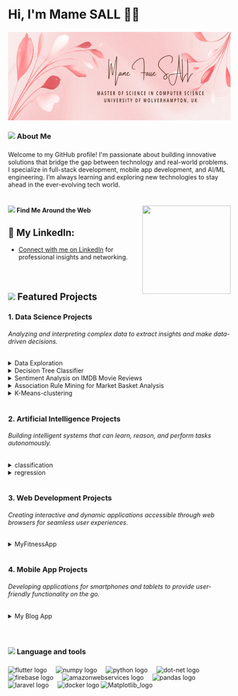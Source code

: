 <h1>Hi, I'm Mame SALL 👋🏻 </h1>

###


<div align="center">
  <img height="200" width="1000" src="https://github.com/mfs135/mfs135/blob/main/image.png"  />
</div>


###

<h3 align="left"> <img height="20" src="https://imgproxy.attic.sh/EcoFoqzxHOE1n9tkhV1X3rao_etM2ggIIga83A1oVzk/rs:fit:768:768:1:1/t:1:FF00FF:false:false/pngo:false:true:256/aHR0cHM6Ly9hdHRp/Yy5zaC9ydW5wb2Qv/MmQyMDY4ZGQtMDYx/Yi00MWFlLThhYjYt/NGUzYjkxY2YxOTVm/LnBuZw.png" />  About Me</h3> 

###

<p align="left">Welcome to my GitHub profile! I'm passionate about building innovative solutions that bridge the gap between technology and real-world problems. I specialize in full-stack development, mobile app development, and AI/ML engineering. I’m always learning and exploring new technologies to stay ahead in the ever-evolving tech world.

#


 <img align="right" height="200" width="200" src="https://media1.giphy.com/media/NgurY1o4z080Jfoyzw/giphy.gif?cid=6c09b9528x3e8phsv5q4n5mcftewgi0xh99zfdqcqppub0xk&ep=v1_stickers_search&rid=giphy.gif&ct=s" />

 **<img height="20" src="https://imgproxy.attic.sh/VhCc98ou-LeKAHxLeTuJIS3s2FpR3NCxmmX_Q2DFGq8/rs:fit:768:768:1:1/t:1:FF00FF:false:false/pngo:false:true:256/aHR0cHM6Ly9hdHRp/Yy5zaC9jczBwd24w/MzJjd3Q5Z21xNTkz/ajV2bXhnNzNi.png" /> Find Me Around the Web**


## 🔗 **My LinkedIn**:
-  <a href="https://linkedin.com/in/yourusername">Connect with me on LinkedIn</a> for professional insights and networking.



</p>

###

<br>

## <img height="20" src="https://imgproxy.attic.sh/ZKXW-q2uyUzUD2l9VHGL3Sl9N5Jg0MuT_o6V-owxABc/rs:fit:768:768:1:1/t:1:FF00FF:false:false/pngo:false:true:256/aHR0cHM6Ly9hdHRp/Yy5zaC9lMDFkZWFp/c2E2cW9jYWhwM2hu/bHJ6NThmNnQ2.png" />  **Featured Projects** 


### 1. **Data Science Projects**  

###### Analyzing and interpreting complex data to extract insights and make data-driven decisions.


<details>
<summary>Data Exploration</summary>

Main purpose of this is to create understanding of data exploration and the knowledge of panda’s library and its basic functions.
- **Tech Stack**: pandas, numpy, matplotlib, sklearn
- [View Project](https://github.com/mfs135/data-exploration)

</details>


<details>
<summary>Decision Tree Classifier</summary>

Goal is to train decision tree classifier model for predictions with the best features that can make the model accuracy high.
- **Tech Stack**: pandas, numpy, matplotlib, sklearn
- [View Project](https://github.com/mfs135/decision-tree-classifier)

</details>

 <details>
<summary>Sentiment Analysis on IMDB Movie Reviews</summary>

In this Project, five movie reviews were used as dataset to do sentiment analysis. The movies selected for the dataset was chosen on the basis of quiz (Movie name picker)

- **Tech Stack**: pandas, numpy, matplotlib, sklearn, beautifulSoup
- [View Project](https://github.com/mfs135/Sentiment-analysis)

</details>

 <details>
<summary>Association Rule Mining for Market Basket Analysis</summary>

we implemented the Apriori Algorithm to perform Market Basket Analysis. The goal was to discover associations between items in a dataset of transactions.

- **Tech Stack**: pandas, numpy, matplotlib, sklearn
- [View Project](https://github.com/mfs135/Association-Rule-Mining)

</details>

 <details>
<summary>K-Means-clustering</summary>

The aim of this Project is to perform clustering using the K-Means Algorithm and visualize the results on a map. The dataset used for this workshop contains COVID-19 statistics. The objective is to determine whether the K-Means algorithm is a suitable choice for this task by comparing the accuracy of the results with real-world news reports.

- **Tech Stack**: pandas, numpy, matplotlib, sklearn, IPython.display.
- [View Project](https://github.com/mfs135/K-Means-clustering)

</details>




#

### 2. **Artificial Intelligence Projects**  

###### <p>Building intelligent systems that can learn, reason, and perform tasks autonomously.</p>

<details>
<summary>classification</summary>

This repository contains the implementation of two classification models to predict a class for a new input.
- **Tech Stack**: Pandas, NumPy, Scikit-learn, Matplotlib, Seaborn
- [View Project](https://github.com/mfs135/classification)  
</details>

<details>
<summary>regression</summary>

This repository contains the implementation of two regression models to predict a continuous target variable based on input features.
- **Tech Stack**: Pandas, NumPy, Scikit-learn, Matplotlib, Seaborn
- [View Project](https://github.com/mfs135/regression)  
</details>

#

### 3. **Web Development Projects**  

###### <p>Creating interactive and dynamic applications accessible through web browsers for seamless user experiences.</p>

<details>
<summary>MyFitnessApp</summary>

MyFitnessApp is a web application designed to help users track their fitness goals. Built with **Laravel** for the backend and **React** for the frontend.  
- **Features**: manage workouts, and monitor progress.  
- **Tech Stack**: React, Laravel, Git  
- [View Project](https://github.com/mfs135/MyFitnessApp)  
</details>

#

### 4. **Mobile App Projects**

###### <p>Developing applications for smartphones and tablets to provide user-friendly functionality on the go.</p>

<details>
<summary>My Blog App</summary>

A machine learning model to predict trends based on historical data.  
- **Features**: Data cleaning, model training, visualization  
- **Tech Stack**: Flutter  
- [View Project](https://github.com/mfs135/my-blog-app)  
</details>


###


<br>

<h3 align="left"> <img height="20" src="https://imgproxy.attic.sh/ZTUaOOpg_zeUgw4O0Wjh-sT15bvevyPTktr2ceT6btU/rs:fit:768:768:1:1/t:1:FF00FF:false:false/pngo:false:true:256/aHR0cHM6Ly9hdHRp/Yy5zaC9weWhkaDFq/NHowcXNhcHpyeHEy/ZzVmdWFweDBh.png"/>  Language and tools</h3> 

###

<div align="left">
  <img src="https://juststickers.in/wp-content/uploads/2019/01/flutter.png" height="40" alt="flutter logo"  />
  <img width="12" />
  <img src="https://img.icons8.com/color/512/numpy.png" height="40" alt="numpy logo"  />
  <img width="12" />
  <img src="https://www.cdnlogo.com/logos/p/3/python.svg" height="40" alt="python logo"  />
  <img width="12" />
  <img src="https://cdn.jsdelivr.net/gh/devicons/devicon/icons/dot-net/dot-net-plain-wordmark.svg" height="40" alt="dot-net logo"  />
  <img width="12" />
  <img src="https://cdn.jsdelivr.net/gh/devicons/devicon/icons/firebase/firebase-plain-wordmark.svg" height="40" alt="firebase logo"  />
  <img width="12" />
  <img src="https://cdn.jsdelivr.net/gh/devicons/devicon/icons/amazonwebservices/amazonwebservices-line-wordmark.svg" height="40" alt="amazonwebservices logo"  />
  <img width="12" />
  <img src="https://upload.wikimedia.org/wikipedia/commons/thumb/e/ed/Pandas_logo.svg/2560px-Pandas_logo.svg.png" height="40" alt="pandas logo"  />
  <img width="12" />
  <img src="https://static-00.iconduck.com/assets.00/laravel-icon-1990x2048-xawylrh0.png" height="40" alt="laravel logo"  />
  <img width="12" />
  <img src="https://cdn4.iconfinder.com/data/icons/logos-3/600/React.js_logo-512.png" height="40" alt="docker logo"  />
  <img src="https://upload.wikimedia.org/wikipedia/commons/thumb/8/84/Matplotlib_icon.svg/1024px-Matplotlib_icon.svg.png" height="40" alt="Matplotlib_logo"  />
</div>

###

